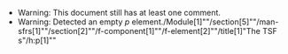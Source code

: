 * Warning: This document still has at least one comment.
* Warning: Detected an empty _p_ element./Module[1]""/section[5]""/man-sfrs[1]""/section[2]""/f-component[1]""/f-element[2]""/title[1]"The TSF s"/h:p[1]""
